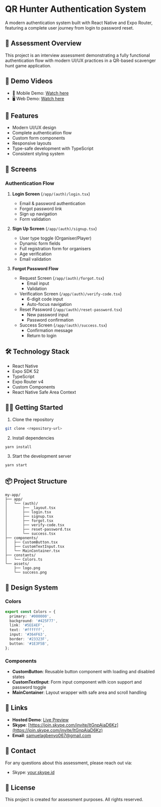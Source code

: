 # QR Hunter Authentication System

A modern authentication system built with React Native and Expo Router, featuring a complete user journey from login to password reset.

## 🎯 Assessment Overview

This project is an interview assessment demonstrating a fully functional authentication flow with modern UI/UX practices in a QR-based scavenger hunt game application.

## 🎥 Demo Videos

- 📱 Mobile Demo: [Watch here](https://drive.google.com/your-mobile-demo)
- 🖥️ Web Demo: [Watch here](https://drive.google.com/your-web-demo)

## 🚀 Features

- Modern UI/UX design
- Complete authentication flow
- Custom form components
- Responsive layouts
- Type-safe development with TypeScript
- Consistent styling system

## 📱 Screens

### Authentication Flow

1. **Login Screen** (`/app/(auth)/login.tsx`)

   - Email & password authentication
   - Forgot password link
   - Sign up navigation
   - Form validation

2. **Sign Up Screen** (`/app/(auth)/signup.tsx`)

   - User type toggle (Organiser/Player)
   - Dynamic form fields
   - Full registration form for organisers
   - Age verification
   - Email validation

3. **Forgot Password Flow**
   - Request Screen (`/app/(auth)/forgot.tsx`)
     - Email input
     - Validation
   - Verification Screen (`/app/(auth)/verify-code.tsx`)
     - 6-digit code input
     - Auto-focus navigation
   - Reset Password (`/app/(auth)/reset-password.tsx`)
     - New password input
     - Password confirmation
   - Success Screen (`/app/(auth)/success.tsx`)
     - Confirmation message
     - Return to login

## 🛠️ Technology Stack

- React Native
- Expo SDK 52
- TypeScript
- Expo Router v4
- Custom Components
- React Native Safe Area Context

## 🏃‍♂️ Getting Started

1. Clone the repository

```bash
git clone <repository-url>
```

2. Install dependencies

```bash
yarn install
```

3. Start the development server

```bash
yarn start
```

## 📦 Project Structure

```
my-app/
├── app/
│   └── (auth)/
│       ├── _layout.tsx
│       ├── login.tsx
│       ├── signup.tsx
│       ├── forgot.tsx
│       ├── verify-code.tsx
│       ├── reset-password.tsx
│       └── success.tsx
├── components/
│   ├── CustomButton.tsx
│   ├── CustomTextInput.tsx
│   └── MainContainer.tsx
├── constants/
│   └── Colors.ts
└── assets/
    ├── logo.png
    └── success.png
```

## 🎨 Design System

### Colors

```typescript
export const Colors = {
  primary: '#000000',
  background: '#425F77',
  link: '#5EE4EF',
  text: '#ffffff',
  input: '#364F63',
  border: '#23323F',
  button: '#1E3F5B',
};
```

### Components

- **CustomButton**: Reusable button component with loading and disabled states
- **CustomTextInput**: Form input component with icon support and password toggle
- **MainContainer**: Layout wrapper with safe area and scroll handling

## 🔗 Links

- **Hosted Demo**: [Live Preview](https://expo.dev/@yourusername/qr-hunter)
- **Skype**: [https://join.skype.com/invite/ItGnpAiaD6Kz](https://join.skype.com/invite/ItGnpAiaD6Kz)
- **Email**: [samuelagbenyo067@gmail.com](mailto:samuelagbenyo067@gmail.com)

## 👤 Contact

For any questions about this assessment, please reach out via:

- Skype: [your.skype.id](skype:https://join.skype.com/invite/ItGnpAiaD6Kz)

## 📄 License

This project is created for assessment purposes. All rights reserved.
